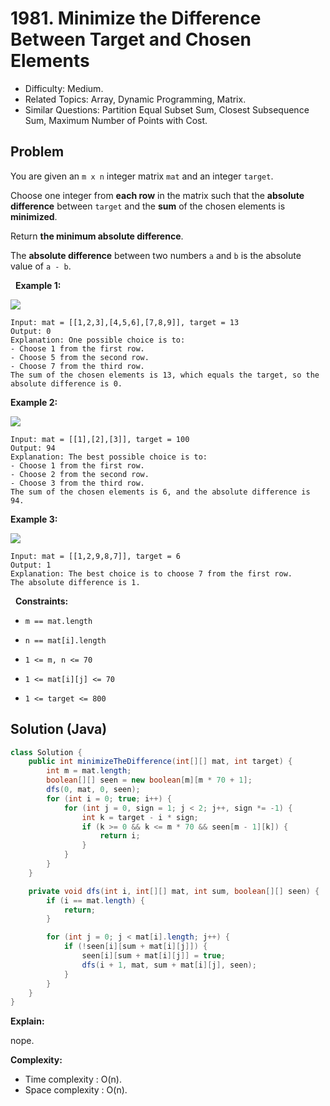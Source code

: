 # 1981. Minimize the Difference Between Target and Chosen Elements

- Difficulty: Medium.
- Related Topics: Array, Dynamic Programming, Matrix.
- Similar Questions: Partition Equal Subset Sum, Closest Subsequence Sum, Maximum Number of Points with Cost.

## Problem

You are given an ```m x n``` integer matrix ```mat``` and an integer ```target```.

Choose one integer from **each row** in the matrix such that the **absolute difference** between ```target``` and the **sum** of the chosen elements is **minimized**.

Return **the **minimum absolute difference****.

The **absolute difference** between two numbers ```a``` and ```b``` is the absolute value of ```a - b```.

 
**Example 1:**

![](https://assets.leetcode.com/uploads/2021/08/03/matrix1.png)

```
Input: mat = [[1,2,3],[4,5,6],[7,8,9]], target = 13
Output: 0
Explanation: One possible choice is to:
- Choose 1 from the first row.
- Choose 5 from the second row.
- Choose 7 from the third row.
The sum of the chosen elements is 13, which equals the target, so the absolute difference is 0.
```

**Example 2:**

![](https://assets.leetcode.com/uploads/2021/08/03/matrix1-1.png)

```
Input: mat = [[1],[2],[3]], target = 100
Output: 94
Explanation: The best possible choice is to:
- Choose 1 from the first row.
- Choose 2 from the second row.
- Choose 3 from the third row.
The sum of the chosen elements is 6, and the absolute difference is 94.
```

**Example 3:**

![](https://assets.leetcode.com/uploads/2021/08/03/matrix1-3.png)

```
Input: mat = [[1,2,9,8,7]], target = 6
Output: 1
Explanation: The best choice is to choose 7 from the first row.
The absolute difference is 1.
```

 
**Constraints:**


	
- ```m == mat.length```
	
- ```n == mat[i].length```
	
- ```1 <= m, n <= 70```
	
- ```1 <= mat[i][j] <= 70```
	
- ```1 <= target <= 800```



## Solution (Java)

```java
class Solution {
    public int minimizeTheDifference(int[][] mat, int target) {
        int m = mat.length;
        boolean[][] seen = new boolean[m][m * 70 + 1];
        dfs(0, mat, 0, seen);
        for (int i = 0; true; i++) {
            for (int j = 0, sign = 1; j < 2; j++, sign *= -1) {
                int k = target - i * sign;
                if (k >= 0 && k <= m * 70 && seen[m - 1][k]) {
                    return i;
                }
            }
        }
    }

    private void dfs(int i, int[][] mat, int sum, boolean[][] seen) {
        if (i == mat.length) {
            return;
        }

        for (int j = 0; j < mat[i].length; j++) {
            if (!seen[i][sum + mat[i][j]]) {
                seen[i][sum + mat[i][j]] = true;
                dfs(i + 1, mat, sum + mat[i][j], seen);
            }
        }
    }
}
```

**Explain:**

nope.

**Complexity:**

* Time complexity : O(n).
* Space complexity : O(n).
